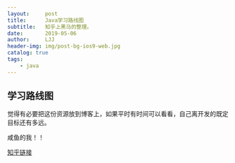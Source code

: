 ```yaml
---
layout:     post
title:      Java学习路线图
subtitle:   知乎上黑马的整理。
date:       2019-05-06
author:     LJJ
header-img: img/post-bg-ios9-web.jpg
catalog: true
tags:
    - java
---
```


## 学习路线图
觉得有必要把这份资源放到博客上，如果平时有时间可以看看，自己离开发的既定目标还有多远。

咸鱼的我！！

[知乎链接](https://www.zhihu.com/question/56110328)
